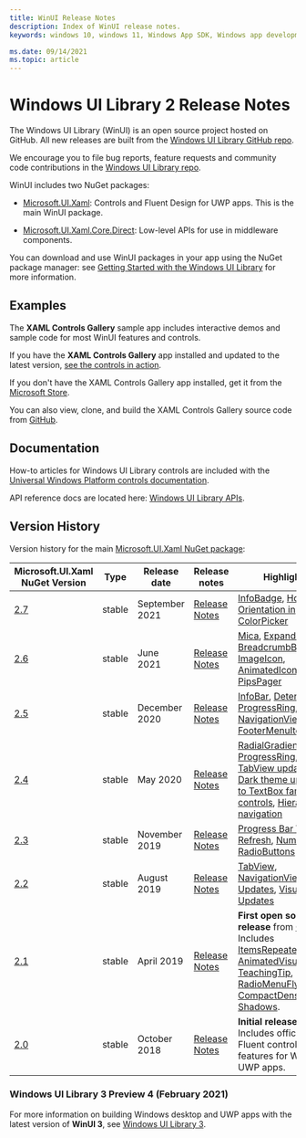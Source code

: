 ```yaml
---
title: WinUI Release Notes
description: Index of WinUI release notes.
keywords: windows 10, windows 11, Windows App SDK, Windows app development platform, desktop development, win32, WinRT, uwp, toolkit sdk, winui, Windows UI Library

ms.date: 09/14/2021
ms.topic: article
---
```


# Windows UI Library 2 Release Notes

The Windows UI Library (WinUI) is an open source project hosted on GitHub. All new releases are built from the [Windows UI Library GitHub repo](https://aka.ms/winui).

We encourage you to file bug reports, feature requests and community code contributions in the [Windows UI Library repo](https://aka.ms/winui).

WinUI includes two NuGet packages:

* [Microsoft.UI.Xaml](https://www.nuget.org/packages/Microsoft.UI.Xaml): Controls and Fluent Design for UWP apps. This is the main WinUI package.

* [Microsoft.UI.Xaml.Core.Direct](https://www.nuget.org/packages/Microsoft.UI.Xaml.Core.Direct): Low-level APIs for use in middleware components.

You can download and use WinUI packages in your app using the NuGet package manager: see [Getting Started with the Windows UI Library](/uwp/toolkits/winui/getting-started) for more information.

## Examples

The **XAML Controls Gallery** sample app includes interactive demos and sample code for most WinUI features and controls.

If you have the **XAML Controls Gallery** app installed and updated to the latest version, [see the controls in action](xamlcontrolsgallery:).

If you don't have the XAML Controls Gallery app installed, get it from the [Microsoft Store](https://aka.ms/xamlgalleryapp).

You can also view, clone, and build the XAML Controls Gallery source code from [GitHub](https://github.com/Microsoft/Xaml-Controls-Gallery).

## Documentation

How-to articles for Windows UI Library controls are included with the [Universal Windows Platform controls documentation](/windows/uwp/design/controls-and-patterns/).

API reference docs are located here: [Windows UI Library APIs](/windows/winui/api/).

## Version History

Version history for the main [Microsoft.UI.Xaml NuGet package](https://www.nuget.org/packages/Microsoft.UI.Xaml):

| Microsoft.UI.Xaml NuGet Version | Type | Release date | Release notes | Highlights |
| --- | --- | --- | --- | --- |
| [2.7](winui-2.7.md) | stable | September 2021 | [Release Notes](winui-2.7.md) | [InfoBadge](winui-2.7.md#infobadge), [Horizontal Orientation in ColorPicker](winui-2.7.md#horizontal-orientation-in-colorpicker) |
| [2.6](winui-2.6.md) | stable | June 2021 | [Release Notes](winui-2.6.md) | [Mica](winui-2.6.md#mica), [Expander](winui-2.6.md#expander), [BreadcrumbBar](winui-2.6.md#breadcrumbbar), [ImageIcon](winui-2.6.md#imageicon), [AnimatedIcon](winui-2.6.md#animatedicon), [PipsPager](winui-2.6.md#pipspager) |
| [2.5](winui-2.5.md) | stable | December 2020 | [Release Notes](winui-2.5.md) | [InfoBar](winui-2.5.md#infobar), [Determinate ProgressRing](winui-2.5.md#determinate-progressring), [NavigationView FooterMenuItems](winui-2.5.md#navigationview-footermenuitems) |
| [2.4](winui-2.4.md) | stable | May 2020 | [Release Notes](winui-2.4.md) | [RadialGradientBrush](winui-2.4.md#radialgradientbrush), [ProgressRing](winui-2.4.md#progressring), [TabView updates](winui-2.4.md#tabview-updates), [Dark theme updates to TextBox family of controls](winui-2.4.md#dark-theme-updates-to-textbox-family-of-controls), [Hierarchical navigation](winui-2.4.md#hierarchical-navigation)  |
| [2.3](winui-2.3.md) | stable | November 2019 | [Release Notes](winui-2.3.md) | [Progress Bar Visual Refresh](winui-2.3.md#progress-bar-visual-refresh), [NumberBox](winui-2.3.md#numberbox), [RadioButtons](winui-2.3.md#radiobuttons) |
| [2.2](winui-2.2.md) | stable | August 2019 | [Release Notes](winui-2.2.md) | [TabView](winui-2.2.md#tabview), [NavigationView Updates](winui-2.2.md#navigationview-updates), [Visual Style Updates](winui-2.2.md#visual-style-updates)  |
| [2.1](winui-2.1.md) | stable | April 2019 | [Release Notes](winui-2.1.md) | **First open source release** from [GitHub](https://github.com/microsoft/microsoft-ui-xaml). Includes [ItemsRepeater](winui-2.1.md#itemsrepeater), [AnimatedVisualPlayer](winui-2.1.md#animatedvisualplayer), [TeachingTip](winui-2.1.md#teachingtip), [RadioMenuFlyoutItem](winui-2.1.md#radiomenuflyoutitem), [CompactDensity](winui-2.1.md#compactdensity), [Shadows](winui-2.1.md#shadows). |
| [2.0](winui-2.0.md) | stable | October 2018 | [Release Notes](winui-2.0.md) | **Initial release**. Includes official native Fluent controls and features for Windows UWP apps.  |

### Windows UI Library 3 Preview 4 (February 2021)

For more information on building Windows desktop and UWP apps with the latest version of **WinUI 3**, see  [Windows UI Library 3](/windows/apps/winui/).